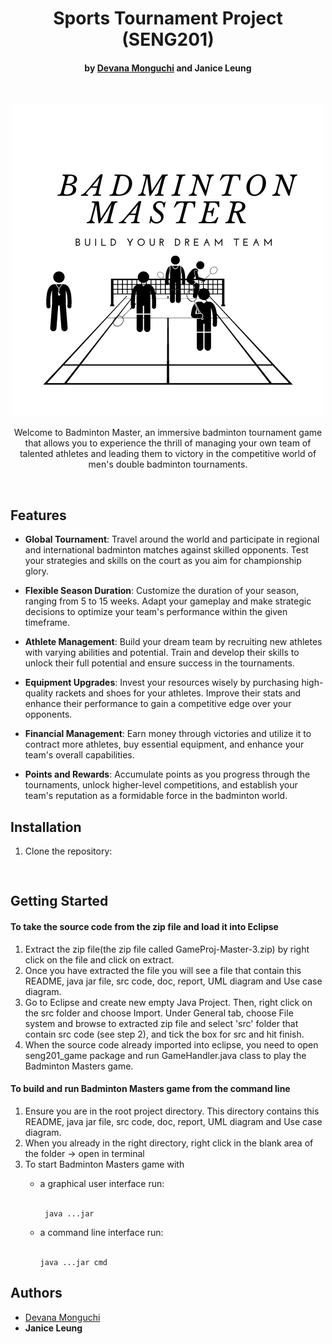 <h1 align="center">Sports Tournament Project (SENG201)</h1>
<h4 align="center">by <a href="dmo118@uclive.ac.nz">Devana Monguchi</a> and Janice Leung</h4><br>
<p align="center";>
  <a>
    <img src="Badm.png">
  </a>
</p>

<p align="center"> Welcome to Badminton Master, an immersive badminton tournament game that allows you to experience the thrill of managing your own team of talented athletes and leading them to victory in the competitive world of men's double badminton tournaments.
</p><br>

## Features

- **Global Tournament**: Travel around the world and participate in regional and international badminton matches against skilled opponents. Test your strategies and skills on the court as you aim for championship glory.

- **Flexible Season Duration**: Customize the duration of your season, ranging from 5 to 15 weeks. Adapt your gameplay and make strategic decisions to optimize your team's performance within the given timeframe.

- **Athlete Management**: Build your dream team by recruiting new athletes with varying abilities and potential. Train and develop their skills to unlock their full potential and ensure success in the tournaments.

- **Equipment Upgrades**: Invest your resources wisely by purchasing high-quality rackets and shoes for your athletes. Improve their stats and enhance their performance to gain a competitive edge over your opponents.

- **Financial Management**: Earn money through victories and utilize it to contract more athletes, buy essential equipment, and enhance your team's overall capabilities.

- **Points and Rewards**: Accumulate points as you progress through the tournaments, unlock higher-level competitions, and establish your team's reputation as a formidable force in the badminton world.

## Installation

1. Clone the repository:
   ```shell
  
Getting Started
----------------------------------------------------
  
<h4><b>To take the source code from the zip file and load it into Eclipse</b></h4>

<ol>
<li>Extract the zip file(the zip file called GameProj-Master-3.zip) by right click on the file and click on extract.</li>
<li>Once you have extracted the file you will see a file that contain  this README, java jar file, src code, doc, report, UML diagram and Use case diagram.</li>
<li>Go to Eclipse and create new empty Java Project. Then, right click on the src folder and choose Import. Under General tab, choose File system and browse to extracted zip file and select 'src' folder that contain src code (see step 2), and tick the box for src and hit finish.</li>
<li>When the source code already imported into eclipse, you need to open seng201_game package and run GameHandler.java class to play the Badminton Masters game.</li>
</ol>

<h4><b>To build and run Badminton Masters game from the command line</b></h4>

 <ol>
  <li>Ensure you are in the root project directory. This directory contains  this README, java jar file, src code, doc, report, UML diagram and Use case diagram.</li>
  <li>When you already in the right directory, right click in the blank area of the folder -> open in terminal</li>
  <li>To start Badminton Masters game with</li> 
    
   <p>
   <ul>
     <li>a graphical user interface run:</li><br>
     
     java ...jar
     
  </ul>
  </p>
  <p>
  <ul> 
     <li>a command line interface run:</li><br>
     
    java ...jar cmd
    
  </ul>
  </p>
  
</ol>
  
</p>

Authors
-----------------------------------------------------
<ul>
  <li><a href="dmo118@uclive.ac.nz">Devana Monguchi</a></li> 
  <li><b>Janice Leung</b></li>
</ul>

</p>

